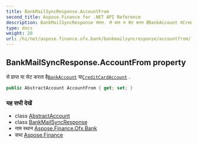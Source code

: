 ```yaml
---
title: BankMailSyncResponse.AccountFrom
second_title: Aspose.Finance for .NET API Reference
description: BankMailSyncResponse संपत्त. से प्रप्त य सेट करत हैBankAccount यCreditCardAccount .
type: docs
weight: 20
url: /hi/net/aspose.finance.ofx.bank/bankmailsyncresponse/accountfrom/
---
```

## BankMailSyncResponse.AccountFrom property

से प्राप्त या सेट करता है[`BankAccount`](../../../aspose.finance.ofx/bankaccount/) या[`CreditCardAccount`](../../../aspose.finance.ofx/creditcardaccount/) .

```csharp
public AbstractAccount AccountFrom { get; set; }
```

### यह सभी देखें

* class [AbstractAccount](../../../aspose.finance.ofx/abstractaccount/)
* class [BankMailSyncResponse](../)
* नाम स्थान [Aspose.Finance.Ofx.Bank](../../bankmailsyncresponse/)
* सभा [Aspose.Finance](../../../)


